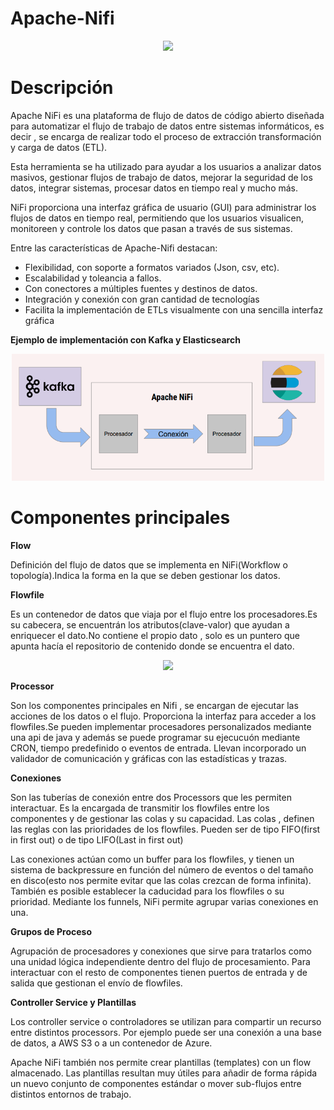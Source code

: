 # Apache-Nifi


<p align="center">
<img src= "https://nifi.apache.org/assets/images/apache-nifi-logo.svg" width="500">
</p>

# Descripción

Apache NiFi es una plataforma de flujo de datos de código abierto diseñada para automatizar el flujo de trabajo de datos entre sistemas informáticos, es decir , se encarga de realizar todo el proceso de extracción transformación y carga de datos (ETL).

Esta herramienta se ha utilizado para ayudar a los usuarios a analizar datos masivos, gestionar flujos de trabajo de datos, mejorar la seguridad de los datos, integrar sistemas, procesar datos en tiempo real y mucho más.

 NiFi proporciona una interfaz gráfica de usuario (GUI) para administrar los flujos de datos en tiempo real, permitiendo que los usuarios visualicen, monitoreen y controle los datos que pasan a través de sus sistemas.

Entre las características de Apache-Nifi destacan:

- Flexibilidad, con soporte a formatos variados (Json, csv, etc).
- Escalabilidad y toleancia a fallos.
- Con conectores a múltiples fuentes y destinos de datos.
- Integración y conexión con gran cantidad de tecnologías
- Facilita la implementación de ETLs visualmente con una
sencilla interfaz gráfica

**Ejemplo de implementación con Kafka y Elasticsearch**

<p align="center">
<img src= "https://raw.githubusercontent.com/nacho-pascual/EDEM2022/main/TratamientoDatos/Captura%20de%20Pantalla%202022-12-05%20a%20las%208.22.23.png" width="500">
</p>
 

# Componentes principales

**Flow**

Definición del flujo de datos que se implementa en NiFi(Workflow o topología).Indica la forma en la que se deben gestionar los datos.

**Flowfile** 

Es un contenedor de datos que viaja por el flujo entre los procesadores.Es su cabecera, se encuentrán los atributos(clave-valor) que ayudan a enriquecer el dato.No contiene el propio dato , solo es un puntero que apunta hacía el repositorio de contenido donde se encuentra el dato.


<p align="center">
<img src= "https://aprenderbigdata.com/wp-content/uploads/estructura-flowfile-nifi-300x250.png.webp" width="200">
</p>

**Processor**

Son los componentes principales en Nifi , se encargan de ejecutar las acciones de los datos o el flujo. Proporciona la interfaz para acceder a los flowfiles.Se pueden implementar procesadores personalizados mediante una api de java y además se puede programar su ejecucuón mediante CRON, tiempo predefinido o eventos de entrada. Llevan incorporado un validador de comunicación y gráficas con las estadísticas y trazas.

**Conexiones**

Son las tuberías de conexión entre dos Processors que les permiten interactuar. Es la encargada de transmitir los flowfiles entre los componentes y de gestionar las colas y su capacidad. Las colas , definen las reglas con las prioridades de los flowfiles. Pueden ser de tipo FIFO(first in first out) o de tipo LIFO(Last in first out)

Las conexiones actúan como un buffer para los flowfiles, y tienen un sistema de backpressure en función del número de eventos o del tamaño en disco(esto nos permite evitar que las colas crezcan de forma infinita). También es posible establecer la caducidad para los flowfiles o su prioridad. Mediante los funnels, NiFi permite agrupar varias conexiones en una.

**Grupos de Proceso**

Agrupación de procesadores y conexiones que sirve para tratarlos como una unidad lógica independiente dentro del flujo de procesamiento. Para interactuar con el resto de componentes tienen puertos de entrada y de salida que gestionan el envío de flowfiles.

**Controller Service y Plantillas**

Los controller service o controladores se utilizan para compartir un recurso entre distintos processors. Por ejemplo puede ser una conexión a una base de datos, a AWS S3 o a un contenedor de Azure.

Apache NiFi también nos permite crear plantillas (templates) con un flow almacenado. Las plantillas resultan muy útiles para añadir de forma rápida un nuevo conjunto de componentes estándar o mover sub-flujos entre distintos entornos de trabajo.

